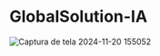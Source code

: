 # GlobalSolution-IA
![Captura de tela 2024-11-20 155052](https://github.com/user-attachments/assets/641665f8-795b-42ae-87ce-6e689aa52b30)
